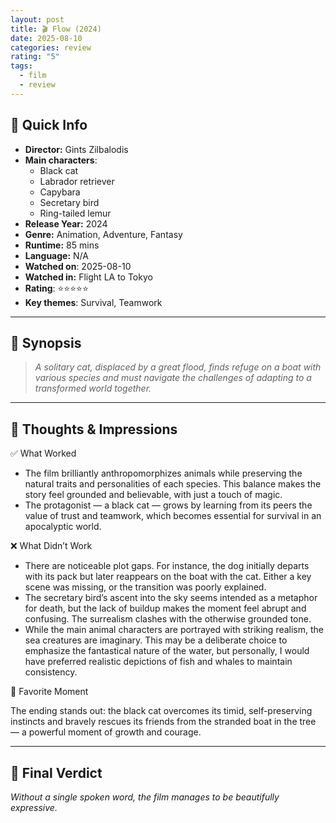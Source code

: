 ```yaml
---
layout: post
title: 🎬 Flow (2024)
date: 2025-08-10
categories: review
rating: "5"
tags:
  - film
  - review
---
```

## 📌 Quick Info

- **Director:** Gints Zilbalodis
- **Main characters**: 
	- Black cat
	- Labrador retriever
	- Capybara
	- Secretary bird
	- Ring-tailed lemur
- **Release Year:** 2024
- **Genre:** Animation, Adventure, Fantasy
- **Runtime:** 85 mins
- **Language:** N/A
- **Watched on**: 2025-08-10
- **Watched in:** Flight LA to Tokyo
- **Rating**: ⭐⭐⭐⭐⭐
- **Key themes**: Survival, Teamwork

---

## 📝 Synopsis

> *A solitary cat, displaced by a great flood, finds refuge on a boat with various species and must navigate the challenges of adapting to a transformed world together.*

---

## 💭 Thoughts & Impressions

✅ What Worked

- The film brilliantly anthropomorphizes animals while preserving the natural traits and personalities of each species. This balance makes the story feel grounded and believable, with just a touch of magic.
- The protagonist — a black cat — grows by learning from its peers the value of trust and teamwork, which becomes essential for survival in an apocalyptic world.

❌ What Didn’t Work

- There are noticeable plot gaps. For instance, the dog initially departs with its pack but later reappears on the boat with the cat. Either a key scene was missing, or the transition was poorly explained.
- The secretary bird’s ascent into the sky seems intended as a metaphor for death, but the lack of buildup makes the moment feel abrupt and confusing. The surrealism clashes with the otherwise grounded tone.
- While the main animal characters are portrayed with striking realism, the sea creatures are imaginary. This may be a deliberate choice to emphasize the fantastical nature of the water, but personally, I would have preferred realistic depictions of fish and whales to maintain consistency.

🌟 Favorite Moment

The ending stands out: the black cat overcomes its timid, self-preserving instincts and bravely rescues its friends from the stranded boat in the tree — a powerful moment of growth and courage.

---

## 🎯 Final Verdict

*Without a single spoken word, the film manages to be beautifully expressive.*
